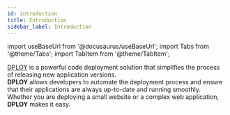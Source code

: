 ```yaml
---
id: introduction
title: Introduction
sidebar_label: Introduction
---
```


import useBaseUrl from '@docusaurus/useBaseUrl';
import Tabs from '@theme/Tabs';
import TabItem from '@theme/TabItem';

[DPLOY](https://github.com/cloudpanel-io/dploy) is a powerful code deployment solution that simplifies the process of releasing new application versions. <br />
**DPLOY** allows developers to automate the deployment process and ensure that their applications are always up-to-date and running smoothly.
Whether you are deploying a small website or a complex web application, **DPLOY** makes it easy.

